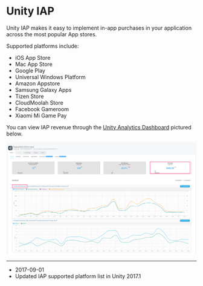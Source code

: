Unity IAP
===============

Unity IAP makes it easy to implement in-app purchases in your application across the most popular App stores.

Supported platforms include:

* iOS App Store
* Mac App Store
* Google Play
* Universal Windows Platform
* Amazon Appstore
* Samsung Galaxy Apps 
* Tizen Store
* CloudMoolah Store
* Facebook Gameroom
* Xiaomi Mi Game Pay

You can view IAP revenue through the [Unity Analytics Dashboard](http://analytics.unity3d.com) pictured below.


![Unity Analytics dashboard](../uploads/Main/UnityIAP.jpg)

---

* <span class="page-edit">2017-09-01  <!-- include IncludeTextNewPageYesEdit --></span><br/>
* <span class="page-history">Updated IAP supported platform list in Unity 2017.1</span> 